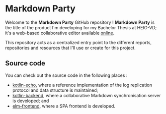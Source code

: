 # Markdown Party

Welcome to the **Markdown Party** GitHub repository ! **Markdown Party** is the title of the product I'm developing for my Bachelor Thesis at HEIG-VD; it's a web-based collaborative editor available [online](https://markdown.party).

This repository acts as a centralized entry point to the different reports, repositories and resources that I'll use or create for this project.

## Source code

You can check out the source code in the following places :

- [kotlin-echo](https://github.com/markdown-party/kotlin-echo), where a reference implementation of the log replication protocol and data structure is maintained;
- [kotlin-backend](https://github.com/markdown-party/kotlin-backend), where a collaborative Markdown synchronisation server is developed; and
- [elm-frontend](https://github.com/markdown-party/elm-frontend), where a SPA frontend is developed.
